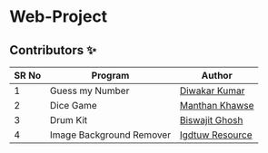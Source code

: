 # Web-Project

## Contributors ✨

SR No   | Program | Author  
--- | --- | ---
1 | Guess my Number | [Diwakar Kumar](https://github.com/diwakar1593)
2 | Dice Game | [Manthan Khawse]([https://github.com/manthankhawse)
3 | Drum Kit | [Biswajit Ghosh]([https://github.com/biswajit150803)
4 | Image Background Remover | [Igdtuw Resource](https://github.com/Igdtuwresource)
